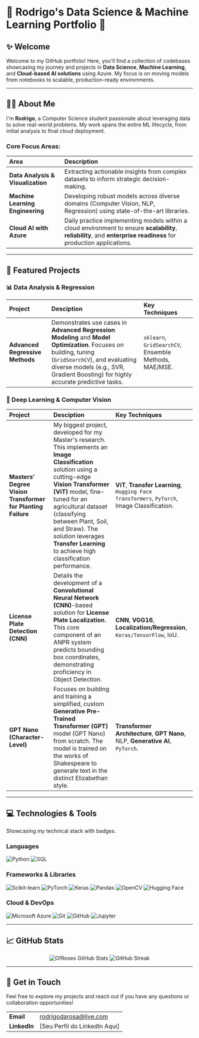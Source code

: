 <div align="center">
</div>

# 🌹 Rodrigo's Data Science & Machine Learning Portfolio 🧠


## ✨ Welcome

Welcome to my GitHub portfolio! Here, you'll find a collection of codebases showcasing my journey and projects in **Data Science**, **Machine Learning**, and **Cloud-based AI solutions** using Azure. My focus is on moving models from notebooks to scalable, production-ready environments.

---

## 👨‍💻 About Me

I'm **Rodrigo**, a Computer Science student passionate about leveraging data to solve real-world problems. My work spans the entire ML lifecycle, from initial analysis to final cloud deployment.

### Core Focus Areas:

| Area | Description |
| :--- | :--- |
| **Data Analysis & Visualization** | Extracting actionable insights from complex datasets to inform strategic decision-making. |
| **Machine Learning Engineering** | Developing robust models across diverse domains (Computer Vision, NLP, Regression) using state-of-the-art libraries. |
| **Cloud AI with Azure** | Daily practice implementing models within a cloud environment to ensure **scalability**, **reliability**, and **enterprise readiness** for production applications. |

---

## 🚀 Featured Projects

### 📊 Data Analysis & Regression

| Project | Desciption | Key Techniques |
| :--- | :--- | :--- |
| **Advanced Regressive Methods** | Demonstrates use cases in **Advanced Regression Modeling** and **Model Optimization**. Focuses on building, tuning (`GridSearchCV`), and evaluating diverse models (e.g., SVR, Gradient Boosting) for highly accurate predictive tasks. | `sklearn`, `GridSearchCV`, Ensemble Methods, MAE/MSE. |

### 🧠 Deep Learning & Computer Vision

| Project | Desciption | Key Techniques |
| :--- | :--- | :--- |
| **Masters' Degree Vision Transformer for Planting Failure** | My biggest project, developed for my Master's research. This implements an **Image Classification** solution using a cutting-edge **Vision Transformer (ViT)** model, fine-tuned for an agricultural dataset (classifying between Plant, Soil, and Straw). The solution leverages **Transfer Learning** to achieve high classification performance. | **ViT**, **Transfer Learning**, `Hugging Face Transformers`, `PyTorch`, Image Classification. |
| **License Plate Detection (CNN)** | Details the development of a **Convolutional Neural Network (CNN)**-based solution for **License Plate Localization**. This core component of an ANPR system predicts bounding box coordinates, demonstrating proficiency in Object Detection. | **CNN**, **VGG16**, **Localization/Regression**, `Keras/TensorFlow`, IoU. |
| **GPT Nano (Character-Level)** | Focuses on building and training a simplified, custom **Generative Pre-Trained Transformer (GPT)** model (GPT Nano) from scratch. The model is trained on the works of Shakespeare to generate text in the distinct Elizabethan style. | **Transformer Architecture**, **GPT Nano**, NLP, **Generative AI**, `PyTorch`. |

---

## 💻 Technologies & Tools

Showcasing my technical stack with badges.

### Languages
![Python](https://img.shields.io/badge/Python-3776AB?style=for-the-badge&logo=python&logoColor=white)
![SQL](https://img.shields.io/badge/SQL-4479A1?style=for-the-badge&logo=mysql&logoColor=white)

### Frameworks & Libraries
![Scikit-learn](https://img.shields.io/badge/scikit--learn-F7931E?style=for-the-badge&logo=scikit-learn&logoColor=white)
![PyTorch](https://img.shields.io/badge/PyTorch-EE4C2C?style=for-the-badge&logo=pytorch&logoColor=white)
![Keras](https://img.shields.io/badge/Keras-D00000?style=for-the-badge&logo=keras&logoColor=white)
![Pandas](https://img.shields.io/badge/Pandas-150458?style=for-the-badge&logo=pandas&logoColor=white)
![OpenCV](https://img.shields.io/badge/OpenCV-5C3EE8?style=for-the-badge&logo=opencv&logoColor=white)
![Hugging Face](https://img.shields.io/badge/Hugging%20Face-FFD21A?style=for-the-badge&logo=hugging-face&logoColor=black)

### Cloud & DevOps
![Microsoft Azure](https://img.shields.io/badge/Microsoft%20Azure-0078D4?style=for-the-badge&logo=azure&logoColor=white)
![Git](https://img.shields.io/badge/Git-F05032?style=for-the-badge&logo=git&logoColor=white)
![GitHub](https://img.shields.io/badge/GitHub-181717?style=for-the-badge&logo=github&logoColor=white)
![Jupyter](https://img.shields.io/badge/Jupyter-F37626?style=for-the-badge&logo=jupyter&logoColor=white)

---

## 📈 GitHub Stats

<p align="center">
  <img src="https://github-readme-stats.vercel.app/api?username=OfRoses&show_icons=true&theme=blue-green" alt="OfRoses GitHub Stats" />
  <img src="https://github-readme-streak-stats.herokuapp.com/?user=OfRoses&theme=blue-green" alt="GitHub Streak" />
</p>

---

## 📧 Get in Touch

Feel free to explore my projects and reach out if you have any questions or collaboration opportunities!

| | |
| :--- | :--- |
| **Email** | [rodrigodarosa@live.com](mailto:rodrigodarosa@live.com) |
| **LinkedIn** | [Seu Perfil do LinkedIn Aqui] |
